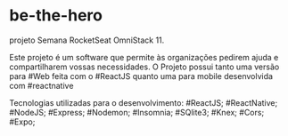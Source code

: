 # be-the-hero
projeto Semana RocketSeat OmniStack 11.


Este projeto é um software que permite às organizações pedirem ajuda e compartilharem vossas necessidades. O Projeto possui tanto uma versão para #Web feita com o #ReactJS quanto uma para mobile desenvolvida com #reactnative

Tecnologias utilizadas para o desenvolvimento:
 #ReactJS;
 #ReactNative;
 #NodeJS;
 #Express;
 #Nodemon;
 #Insomnia;
 #SQlite3;
 #Knex;
 #Cors;
 #Expo;
